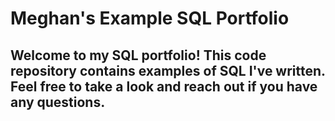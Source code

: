 # Meghan's Example SQL Portfolio
## Welcome to my SQL portfolio! This code repository contains examples of SQL I've written. Feel free to take a look and reach out if you have any questions.
